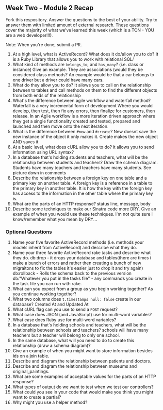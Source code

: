 ## Week Two - Module 2 Recap

Fork this respository. Answer the questions to the best of your ability. Try to answer them with limited amount of external research. These questions cover the majority of what we've learned this week (which is a TON - YOU are a web developer!!!). 

Note: When you're done, submit a PR. 

1. At a high level, what is ActiveRecord? What does it do/allow you to do? 
  It is a Ruby Library that allows you to work with relational SQL/
2. What kind of methods are `belongs_to`, and `has_many`? (i.e. class or instance) Give an example.
  They are associations (would they be considered class methods? An example would be that a car belongs to one driver but a     driver could have many cars.
3. What do they allow you to do?
  It allows you to call on the relationship between to tables and call methods on them to find the different objects from both   ends of the relationship
4. What's the difference between agile workflow and waterfall method?
  Waterfall is a very incremental form of development Where you would develop, then test, then fix any errors, then finalize     for customers, then release. In an Agile workflow is a more iteration driven approach where they get a single functionality   created and tested, prepared and launched and then move onto the next iteration.
5. What is the difference between `#new` and `#create`?
  New doesnt save the new instance of the object it only makes it. Create makes the new object AND saves it
6. At a basic level, what does cURL allow you to do?
  it allows you to send information using URL syntax?
7. In a database that's holding students and teachers, what will be the relationship between students and teachers? Draw the schema diagram.
 Students have many teachers and teachers have many students. See picture down in comments
9. Describe the relationship between a foreign key on one table and a primary key on another table.
  A foreign key is a reference in a table to the primary key in another table. It is how the key with the foreign key has       access to the information in the other table where the primary key is.
10. What are the parts of an HTTP response?
    status line, message, body
11. Describe some techniques to make our Sinatra code more DRY. Give an example of when you would use these techniques.
  I'm not quite sure I know/remember what you mean by DRY...


### Optional Questions

1. Name your five favorite ActiveRecord methods (i.e. methods your models inherit from ActiveRecord) and describe what they do.
2. Name your three favorite ActiveRecord rake tasks and describe what they do.
  db:drop - it drops your database and tables(there are times i make a bunch of errors and rather then creating a bunch of new              migraitons to fix the tables it's easier just to drop it and try again)
  db:rollback - Rolls the schema back to the previous version
  db:"Whatever you put in the tasks file" - any commands you create in the task file you can run with rake.
4. What can you expect from a group as you begin working together? As you continue working together?
5. What two columns does `t.timestamps null: false` create in our database?
    Created At and Updated At
6. What cURL flag can you use to send a `POST` request?
7. What case does JSON (and JavaScript) use for multi-word variables?
8. What case does Ruby use for multi-word variables?
9. In a database that's holding schools and teachers, what will be the relationship between schools and teachers?
  schools will have many teachers but a teacher will belong to only one school.
10. In the same database, what will you need to do to create this relationship (draw a schema diagram)?
11. Give an example of when you might want to store information besides ids on a join table.
12. Describe and diagram the relationship between patients and doctors.
13. Describe and diagram the relationship between museums and original_paintings.
14. What are some examples of acceptable values for the parts of an HTTP response?
15. What types of output do we want to test when we test our controllers?
16. What could you see in your code that would make you think you might want to create a partial?
17. Why might you use a helper method?
